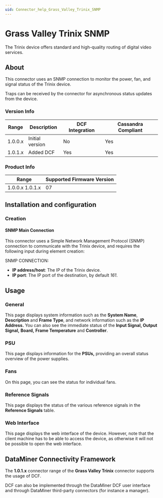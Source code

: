```yaml
---
uid: Connector_help_Grass_Valley_Trinix_SNMP
---
```


# Grass Valley Trinix SNMP

The Trinix device offers standard and high-quality routing of digital video services.

## About

This connector uses an SNMP connection to monitor the power, fan, and signal status of the Trinix device.

Traps can be received by the connector for asynchronous status updates from the device.

### Version Info

| Range | Description | DCF Integration | Cassandra Compliant |
|------------------|-----------------|---------------------|-------------------------|
| 1.0.0.x          | Initial version | No                  | Yes                     |
| 1.0.1.x          | Added DCF       | Yes                 | Yes                     |

### Product Info

| Range | Supported Firmware Version |
|------------------|-----------------------------|
| 1.0.0.x 1.0.1.x  | 07                          |

## Installation and configuration

### Creation

#### SNMP Main Connection

This connector uses a Simple Network Management Protocol (SNMP) connection to communicate with the Trinix device, and requires the following input during element creation:

SNMP CONNECTION:

- **IP address/host**: The IP of the Trinix device.
- **IP port**: The IP port of the destination, by default *161*.

## Usage

### General

This page displays system information such as the **System Name**, **Description** and **Frame Type**, and network information such as the **IP Address.** You can also see the immediate status of the **Input Signal, Output Signal,** **Board,** **Frame Temperature** and **Controller**.

### PSU

This page displays information for the **PSUs,** providing an overall status overview of the power supplies.

### Fans

On this page, you can see the status for individual fans.

### Reference Signals

This page displays the status of the various reference signals in the **Reference Signals** table.

### Web Interface

This page displays the web interface of the device. However, note that the client machine has to be able to access the device, as otherwise it will not be possible to open the web interface.

## DataMiner Connectivity Framework

The **1.0.1.x** connector range of the **Grass Valley Trinix** connector supports the usage of DCF.

DCF can also be implemented through the DataMiner DCF user interface and through DataMiner third-party connectors (for instance a manager).
